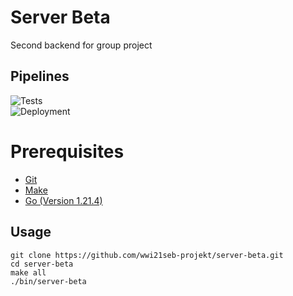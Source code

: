 # Server Beta
Second backend for group project

## Pipelines
![Tests](https://github.com/wwi21seb-projekt/server-beta/actions/workflows/ci.yml/badge.svg?branch=main&event=push)\
![Deployment](https://github.com/wwi21seb-projekt/server-beta/actions/workflows/cd.yml/badge.svg?branch=main&event=push)

# Prerequisites
- [Git](https://git-scm.com/)
- [Make](https://www.gnu.org/software/make/)
- [Go (Version 1.21.4)](https://go.dev/)

## Usage
````
git clone https://github.com/wwi21seb-projekt/server-beta.git
cd server-beta
make all
./bin/server-beta
````
